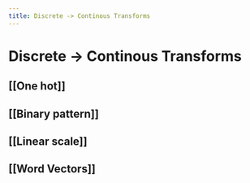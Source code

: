 ```yaml
---
title: Discrete -> Continous Transforms
---
```


# Discrete -> Continous Transforms

## [[One hot]]

## [[Binary pattern]]

## [[Linear scale]]

## [[Word Vectors]]


















































